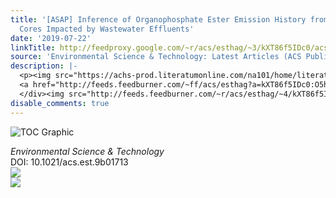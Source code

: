 ```yaml
---
title: '[ASAP] Inference of Organophosphate Ester Emission History from Marine Sediment
  Cores Impacted by Wastewater Effluents'
date: '2019-07-22'
linkTitle: http://feedproxy.google.com/~r/acs/esthag/~3/kXT86f5IDc0/acs.est.9b01713
source: 'Environmental Science & Technology: Latest Articles (ACS Publications)'
description: |-
  <p><img src="https://achs-prod.literatumonline.com/na101/home/literatum/publisher/achs/journals/content/esthag/0/esthag.ahead-of-print/acs.est.9b01713/20190722/images/medium/es-2019-017132_0006.gif" alt="TOC Graphic"/></p><div><cite>Environmental Science & Technology</cite></div><div>DOI: 10.1021/acs.est.9b01713</div><div class="feedflare">
  <a href="http://feeds.feedburner.com/~ff/acs/esthag?a=kXT86f5IDc0:O5hhdOsE6AI:yIl2AUoC8zA"><img src="http://feeds.feedburner.com/~ff/acs/esthag?d=yIl2AUoC8zA" border="0"></img></a>
  </div><img src="http://feeds.feedburner.com/~r/acs/esthag/~4/kXT86f5IDc0" ...
disable_comments: true
---
```

<p><img src="https://achs-prod.literatumonline.com/na101/home/literatum/publisher/achs/journals/content/esthag/0/esthag.ahead-of-print/acs.est.9b01713/20190722/images/medium/es-2019-017132_0006.gif" alt="TOC Graphic"/></p><div><cite>Environmental Science & Technology</cite></div><div>DOI: 10.1021/acs.est.9b01713</div><div class="feedflare">
<a href="http://feeds.feedburner.com/~ff/acs/esthag?a=kXT86f5IDc0:O5hhdOsE6AI:yIl2AUoC8zA"><img src="http://feeds.feedburner.com/~ff/acs/esthag?d=yIl2AUoC8zA" border="0"></img></a>
</div><img src="http://feeds.feedburner.com/~r/acs/esthag/~4/kXT86f5IDc0" ...